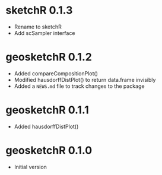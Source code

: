 # sketchR 0.1.3

* Rename to sketchR
* Add scSampler interface

# geosketchR 0.1.2

* Added compareCompositionPlot()
* Modified hausdorffDistPlot() to return data.frame invisibly
* Added a `NEWS.md` file to track changes to the package

# geosketchR 0.1.1

* Added hausdorffDistPlot()

# geosketchR 0.1.0

* Initial version
